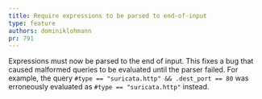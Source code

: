 ```yaml
---
title: Require expressions to be parsed to end-of-input
type: feature
authors: dominiklohmann
pr: 791
---
```


Expressions must now be parsed to the end of input. This fixes a bug that caused
malformed queries to be evaluated until the parser failed. For example, the
query `#type == "suricata.http" && .dest_port == 80` was erroneously evaluated
as `#type == "suricata.http"` instead.

